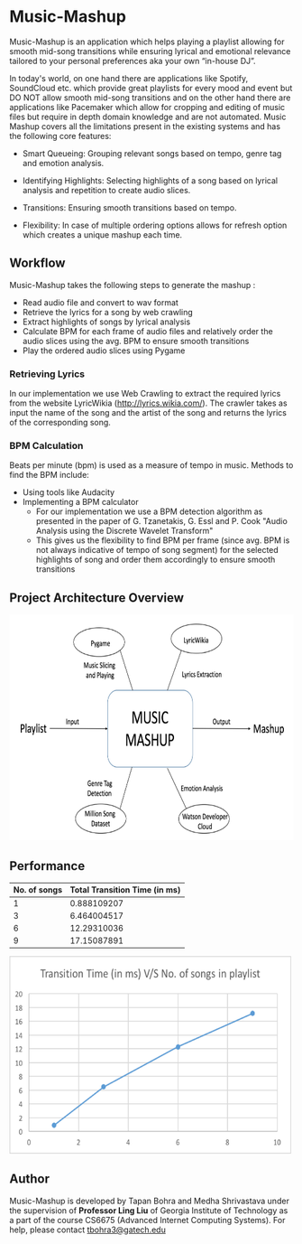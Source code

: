 # Music-Mashup #
Music-Mashup is an application which helps playing a playlist allowing for smooth mid-song transitions while ensuring lyrical
and emotional relevance tailored to your personal preferences aka your own “in-house DJ”. 

In today's world, on one hand there are applications like Spotify, SoundCloud etc. which provide great playlists for every
mood and event but DO NOT allow smooth mid-song transitions and on the other hand there are applications like Pacemaker which
allow for cropping and editing of music files but require in depth domain knowledge and are not automated. Music Mashup covers all the limitations present in the existing systems and has the following core features:

* Smart Queueing: Grouping relevant songs based on tempo, genre tag and emotion analysis.

* Identifying Highlights: Selecting highlights of a song based on lyrical analysis and repetition to create audio slices.

* Transitions: Ensuring smooth transitions based on tempo.

* Flexibility: In case of multiple ordering options allows for refresh option which creates a unique mashup each time.

## Workflow ##
Music-Mashup takes the following steps to generate the mashup :

* Read audio file and convert to wav format
* Retrieve the lyrics for a song by web crawling
* Extract highlights of songs by lyrical analysis
* Calculate BPM for each frame of audio files and relatively order the audio slices using the avg. BPM to ensure smooth transitions
* Play the ordered audio slices using Pygame

### Retrieving Lyrics ###
In our implementation we use Web Crawling to extract the required lyrics from the website LyricWikia (http://lyrics.wikia.com/). The crawler takes as input the name of the song and the artist of the song and returns
the lyrics of the corresponding song.

### BPM Calculation ###
Beats per minute (bpm) is used as a measure of tempo in music. Methods to find the BPM include:

* Using tools like Audacity
* Implementing a BPM calculator
  * For our implementation we use a BPM detection algorithm as presented in the paper of G. Tzanetakis, G. Essl and P. Cook "Audio Analysis using the Discrete Wavelet Transform" 
  * This gives us the flexibility to find BPM per frame (since avg. BPM is not always indicative of tempo of song segment) for the selected highlights of song and order them accordingly to ensure smooth transitions

## Project Architecture Overview ##
<img src="/img/Picture1.png" width="600" height="400">

## Performance ##
No. of songs  | Total Transition Time (in ms)
------------- | -------------
1  | 0.888109207
3  | 6.464004517
6  | 12.29310036
9  | 17.15087891

<img src="/img/Picture2.png" width="500" height="350">

## Author ##
Music-Mashup is developed by Tapan Bohra and Medha Shrivastava under the supervision of **Professor Ling Liu** of Georgia Institute of Technology as a part of the course CS6675 (Advanced Internet Computing Systems). For help, please contact tbohra3@gatech.edu


